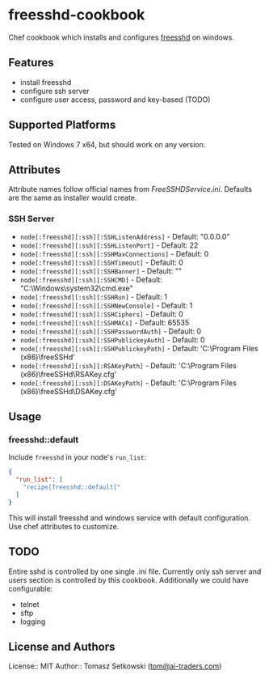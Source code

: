 # freesshd-cookbook

Chef cookbook which installs and configures [freesshd](http://www.freesshd.com) on windows.

## Features

 * install freesshd
 * configure ssh server
 * configure user access, password and key-based (TODO)

## Supported Platforms

Tested on Windows 7 x64, but should work on any version.

## Attributes

Attribute names follow official names from *FreeSSHDService.ini*. Defaults are the same as installer would create.

### SSH Server

 * `node[:freesshd][:ssh][:SSHListenAddress]` - Default:  "0.0.0.0"
 * `node[:freesshd][:ssh][:SSHListenPort]` - Default:  22
 * `node[:freesshd][:ssh][:SSHMaxConnections]` - Default:  0
 * `node[:freesshd][:ssh][:SSHTimeout]` - Default:  0
 * `node[:freesshd][:ssh][:SSHBanner]` - Default:  ""
 * `node[:freesshd][:ssh][:SSHCMD]` - Default:  "C:\Windows\system32\cmd.exe"
 * `node[:freesshd][:ssh][:SSHRun]` - Default:  1
 * `node[:freesshd][:ssh][:SSHNewConsole]` - Default:  1
 * `node[:freesshd][:ssh][:SSHCiphers]` - Default:  0
 * `node[:freesshd][:ssh][:SSHMACs]` - Default:  65535
 * `node[:freesshd][:ssh][:SSHPasswordAuth]` - Default:  0
 * `node[:freesshd][:ssh][:SSHPublickeyAuth]` - Default:  0
 * `node[:freesshd][:ssh][:SSHPublickeyPath]` - Default:  'C:\Program Files (x86)\freeSSHd'
 * `node[:freesshd][:ssh][:RSAKeyPath]` - Default:  'C:\Program Files (x86)\freeSSHd\RSAKey.cfg'
 * `node[:freesshd][:ssh][:DSAKeyPath]` - Default:  'C:\Program Files (x86)\freeSSHd\DSAKey.cfg'

## Usage

### freesshd::default

Include `freesshd` in your node's `run_list`:

```json
{
  "run_list": [
    "recipe[freesshd::default]"
  ]
}
```
This will install freesshd and windows service with default configuration. Use chef attributes to customize.

## TODO

Entire sshd is controlled by one single .ini file. Currently only ssh server and users section is controlled by this cookbook.
Additionally we could have configurable:
 * telnet
 * sftp
 * logging

## License and Authors

License:: MIT
Author:: Tomasz Setkowski (<tom@ai-traders.com>)

